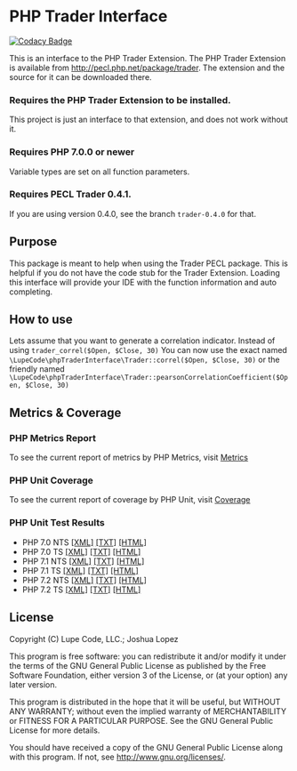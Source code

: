 # PHP Trader Interface

[![Codacy Badge](https://api.codacy.com/project/badge/Grade/221a58d6d99943688ff68ca1141a1c86)](https://www.codacy.com/app/jbspublic/phpTraderInterface?utm_source=github.com&amp;utm_medium=referral&amp;utm_content=LupeCode/phpTraderInterface&amp;utm_campaign=Badge_Grade)

This is an interface to the PHP Trader Extension.
The PHP Trader Extension is available from <http://pecl.php.net/package/trader>.
The extension and the source for it can be downloaded there.

### Requires the PHP Trader Extension to be installed.

This project is just an interface to that extension, and does not work without it.

### Requires PHP 7.0.0 or newer

Variable types are set on all function parameters.

### Requires PECL Trader 0.4.1.

If you are using version 0.4.0, see the branch `trader-0.4.0` for that.

## Purpose

This package is meant to help when using the Trader PECL package.
This is helpful if you do not have the code stub for the Trader Extension.
Loading this interface will provide your IDE with the function information and auto completing.

## How to use

Lets assume that you want to generate a correlation indicator.
Instead of using 
`trader_correl($Open, $Close, 30)`
You can now use the exact named
`\LupeCode\phpTraderInterface\Trader::correl($Open, $Close, 30)`
or the friendly named
`\LupeCode\phpTraderInterface\Trader::pearsonCorrelationCoefficient($Open, $Close, 30)`

## Metrics & Coverage
### PHP Metrics Report
To see the current report of metrics by PHP Metrics, visit [Metrics](https://projects.lupecode.com/phpTraderInterface/metrics/)
### PHP Unit Coverage
To see the current report of coverage by PHP Unit, visit [Coverage](https://projects.lupecode.com/phpTraderInterface/logs/report/)
### PHP Unit Test Results
 * PHP 7.0 NTS [[XML]](https://projects.lupecode.com/phpTraderInterface/logs/logfile-7.0NTS.xml) [[TXT]](https://projects.lupecode.com/phpTraderInterface/logs/testdox-7.0NTS.txt) [[HTML]](https://projects.lupecode.com/phpTraderInterface/logs/testdox-7.0NTS.html)
 * PHP 7.0 TS [[XML]](https://projects.lupecode.com/phpTraderInterface/logs/logfile-7.0TS.xml) [[TXT]](https://projects.lupecode.com/phpTraderInterface/logs/testdox-7.0TS.txt) [[HTML]](https://projects.lupecode.com/phpTraderInterface/logs/testdox-7.0TS.html)
 * PHP 7.1 NTS [[XML]](https://projects.lupecode.com/phpTraderInterface/logs/logfile-7.1NTS.xml) [[TXT]](https://projects.lupecode.com/phpTraderInterface/logs/testdox-7.1NTS.txt) [[HTML]](https://projects.lupecode.com/phpTraderInterface/logs/testdox-7.1NTS.html)
 * PHP 7.1 TS [[XML]](https://projects.lupecode.com/phpTraderInterface/logs/logfile-7.1TS.xml) [[TXT]](https://projects.lupecode.com/phpTraderInterface/logs/testdox-7.1TS.txt) [[HTML]](https://projects.lupecode.com/phpTraderInterface/logs/testdox-7.1TS.html)
 * PHP 7.2 NTS [[XML]](https://projects.lupecode.com/phpTraderInterface/logs/logfile-7.2NTS.xml) [[TXT]](https://projects.lupecode.com/phpTraderInterface/logs/testdox-7.2NTS.txt) [[HTML]](https://projects.lupecode.com/phpTraderInterface/logs/testdox-7.2TS.html)
 * PHP 7.2 TS [[XML]](https://projects.lupecode.com/phpTraderInterface/logs/logfile-7.2TS.xml) [[TXT]](https://projects.lupecode.com/phpTraderInterface/logs/testdox-7.2TS.txt) [[HTML]](https://projects.lupecode.com/phpTraderInterface/logs/testdox-7.2TS.html)

## License
Copyright (C) Lupe Code, LLC.; Joshua Lopez

This program is free software: you can redistribute it and/or modify it under the terms of the GNU General Public License as published by the Free Software Foundation, either version 3 of the License, or (at your option) any later version.

This program is distributed in the hope that it will be useful, but WITHOUT ANY WARRANTY; without even the implied warranty of MERCHANTABILITY or FITNESS FOR A PARTICULAR PURPOSE.  See the GNU General Public License for more details.

You should have received a copy of the GNU General Public License along with this program.  If not, see <http://www.gnu.org/licenses/>.
